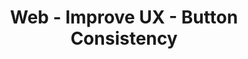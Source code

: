 ---
title: Web - Improve UX - Button Consistency
type: note
permalink: dev-priorities/backlogs/web-improve-ux-button-consistency
---